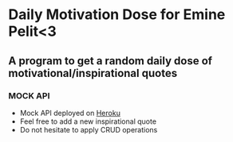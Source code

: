 # Daily Motivation Dose for Emine Pelit<3
## A program to get a random daily dose of motivational/inspirational quotes

### MOCK API
* Mock API deployed on [Heroku](https://new-age-quotes.herokuapp.com/)
* Feel free to add a new inspirational quote
* Do not hesitate to apply CRUD operations
